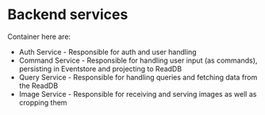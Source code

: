 # Backend services

Container here are:

- Auth Service - Responsible for auth and user handling
- Command Service - Responsible for handling user input (as commands), persisting in Eventstore and projecting to ReadDB
- Query Service - Responsible for handling queries and fetching data from the ReadDB
- Image Service - Responsible for receiving and serving images as well as cropping them
